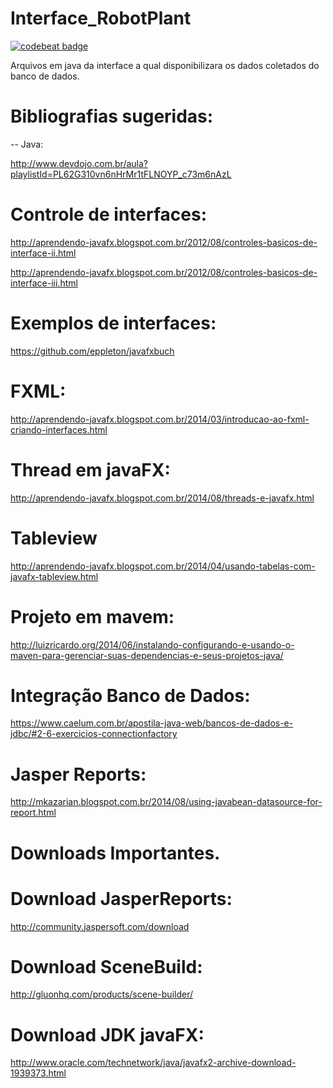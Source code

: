 # Interface_RobotPlant
<a href="https://codebeat.co/projects/github-com-juniorec-interface_robotplant-master"><img alt="codebeat badge" src="https://codebeat.co/badges/23c023f3-44f4-4dc6-85fc-6824a427d327" /></a>
  
  Arquivos em java da interface a qual disponibilizara os dados coletados do banco de dados.
  
 # Bibliografias sugeridas:
 
  
 -- Java:
 
 http://www.devdojo.com.br/aula?playlistId=PL62G310vn6nHrMr1tFLNOYP_c73m6nAzL
 
 # Controle de interfaces:
  
  http://aprendendo-javafx.blogspot.com.br/2012/08/controles-basicos-de-interface-ii.html
  
  http://aprendendo-javafx.blogspot.com.br/2012/08/controles-basicos-de-interface-iii.html
  
 # Exemplos de interfaces:
 
 https://github.com/eppleton/javafxbuch
 
 # FXML:
  
 http://aprendendo-javafx.blogspot.com.br/2014/03/introducao-ao-fxml-criando-interfaces.html
  
 # Thread em javaFX:
 
 http://aprendendo-javafx.blogspot.com.br/2014/08/threads-e-javafx.html
  
 # Tableview
   
 http://aprendendo-javafx.blogspot.com.br/2014/04/usando-tabelas-com-javafx-tableview.html
  
 # Projeto em mavem:
   
 http://luizricardo.org/2014/06/instalando-configurando-e-usando-o-maven-para-gerenciar-suas-dependencias-e-seus-projetos-java/
  
 # Integração Banco de Dados:
   
 https://www.caelum.com.br/apostila-java-web/bancos-de-dados-e-jdbc/#2-6-exercicios-connectionfactory
  
 # Jasper Reports:
  
 http://mkazarian.blogspot.com.br/2014/08/using-javabean-datasource-for-report.html
  
  
 # Downloads Importantes. 
 # Download JasperReports:
  
 http://community.jaspersoft.com/download
  
 # Download SceneBuild:
  
 http://gluonhq.com/products/scene-builder/
  
 # Download JDK javaFX: 
  
 http://www.oracle.com/technetwork/java/javafx2-archive-download-1939373.html
